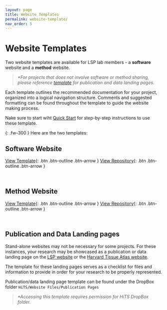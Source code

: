 ```yaml
---
layout: page
title: Website Templates
permalink: website-template/
nav_order: 5
---
```


# Website Templates

Two website templates are available for LSP lab members - a **software** website and a **method** website. 

> *\*For projects that does not involve software or method sharing, please reference [template](./website-template.md#publication-and-data-landing-pages) for publication and data landing pages.*

Each template outlines the recommended documentation for your project, organized into a logical navigation structure. Comments and suggested formatting can be found throughout the template to guide the website making process.

Nake sure to start wiht [Quick Start](./workflow/quick-start.md) for step-by-step instructions to use these template.

{: .fw-300 }
Here are the two templates:

## Software Website

[View Template](https://labsyspharm.github.io/blank-software-website/){: .btn .btn-outline .btn-arrow }
[View Repository](https://github.com/labsyspharm/blank-software-website){: .btn .btn-outline .btn-arrow }

<br>

## Method Website

[View Template](https://labsyspharm.github.io/blank-method-microsite/){: .btn .btn-outline .btn-arrow }
[View Repository](https://github.com/labsyspharm/blank-method-microsite){: .btn .btn-outline .btn-arrow }

<br>

## Publication and Data Landing pages

Stand-alone websites may not be necessary for some projects. For these instances, your research may be showcased as a publication or data landing page on the [LSP website](http://labsyspharm.org) or the [Harvard Tissue Atlas website](http://tissue-atlas.org).

The template for these landing pages serves as a checklist for files and information to provide in order for your research to be properly represented.

Publication/data landing page template can be found under the DropBox folder `HiTS/Website Files/Publication Pages`

> *\*Accessing this template requires permission for HiTS DropBox folder.*